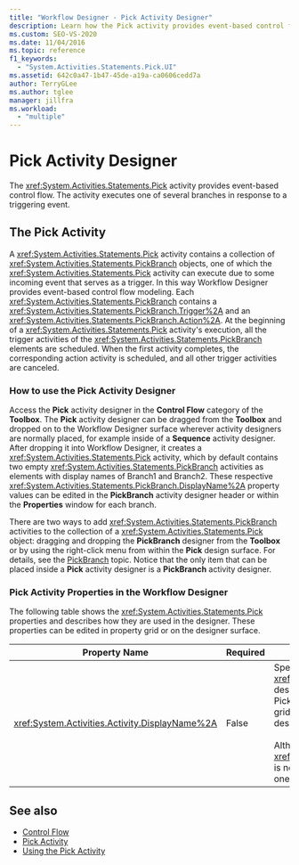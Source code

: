 ```yaml
---
title: "Workflow Designer - Pick Activity Designer"
description: Learn how the Pick activity provides event-based control flow and executes one of several branches in response to a triggering event. 
ms.custom: SEO-VS-2020
ms.date: 11/04/2016
ms.topic: reference
f1_keywords:
  - "System.Activities.Statements.Pick.UI"
ms.assetid: 642c0a47-1b47-45de-a19a-ca0606cedd7a
author: TerryGLee
ms.author: tglee
manager: jillfra
ms.workload:
  - "multiple"
---
```

# Pick Activity Designer

The <xref:System.Activities.Statements.Pick> activity provides event-based control flow. The activity executes one of several branches in response to a triggering event.

## The Pick Activity

A <xref:System.Activities.Statements.Pick> activity contains a collection of <xref:System.Activities.Statements.PickBranch> objects, one of which the <xref:System.Activities.Statements.Pick> activity can execute due to some incoming event that serves as a trigger. In this way Workflow Designer provides event-based control flow modeling. Each <xref:System.Activities.Statements.PickBranch> contains a <xref:System.Activities.Statements.PickBranch.Trigger%2A> and an <xref:System.Activities.Statements.PickBranch.Action%2A>. At the beginning of a <xref:System.Activities.Statements.Pick> activity's execution, all the trigger activities of the <xref:System.Activities.Statements.PickBranch> elements are scheduled. When the first activity completes, the corresponding action activity is scheduled, and all other trigger activities are canceled.

### How to use the Pick Activity Designer

Access the **Pick** activity designer in the **Control Flow** category of the **Toolbox**. The **Pick** activity designer can be dragged from the **Toolbox** and dropped on to the Workflow Designer surface wherever activity designers are normally placed, for example inside of a **Sequence** activity designer. After dropping it into Workflow Designer, it creates a <xref:System.Activities.Statements.Pick> activity, which by default contains two empty <xref:System.Activities.Statements.PickBranch> activities as elements with display names of Branch1 and Branch2. These respective <xref:System.Activities.Statements.PickBranch.DisplayName%2A> property values can be edited in the **PickBranch** activity designer header or within the **Properties** window for each branch.

There are two ways to add <xref:System.Activities.Statements.PickBranch> activities to the collection of a <xref:System.Activities.Statements.Pick> object: dragging and dropping the **PickBranch** designer from the **Toolbox** or by using the right-click menu from within the **Pick** design surface. For details, see the [PickBranch](../workflow-designer/pickbranch-activity-designer.md) topic. Notice that the only item that can be placed inside a **Pick** activity designer is a **PickBranch** activity designer.

### Pick Activity Properties in the Workflow Designer

The following table shows the <xref:System.Activities.Statements.Pick> properties and describes how they are used in the designer. These properties can be edited in property grid or on the designer surface.

|Property Name|Required|Usage|
|-|--------------|-|
|<xref:System.Activities.Activity.DisplayName%2A>|False|Specifies the friendly name of the <xref:System.Activities.Statements.Pick> activity designer in the header. The default value is Pick. The value can be edited in the property grid or directly on the header of the activity designer.<br /><br /> Although the <xref:System.Activities.Activity.DisplayName%2A> is not strictly required, it is a best practice to use one.|

## See also

- [Control Flow](../workflow-designer/control-flow-activity-designers.md)
- [Pick Activity](/dotnet/framework/windows-workflow-foundation/pick-activity)
- [Using the Pick Activity](/dotnet/framework/windows-workflow-foundation/samples/using-the-pick-activity)